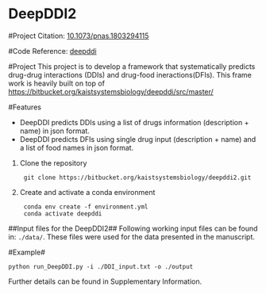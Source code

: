 # DeepDDI2 #


#Project Citation: [10.1073/pnas.1803294115](https://www.pnas.org/doi/full/10.1073/pnas.1803294115)

#Code Reference: [deepddi](https://bitbucket.org/kaistsystemsbiology/deepddi/src/master/)

#Project
This project is to develop a framework that systematically predicts drug-drug interactions (DDIs) and drug-food ineractions(DFIs). This frame work is heavily built on top of https://bitbucket.org/kaistsystemsbiology/deepddi/src/master/

#Features
- DeepDDI predicts DDIs using a list of drugs information (description + name) in json format. 
- DeepDDI predicts DFIs using single drug input (description + name) and a list of food names in json format.

1. Clone the repository

        git clone https://bitbucket.org/kaistsystemsbiology/deepddi2.git

2. Create and activate a conda environment

        conda env create -f environment.yml
        conda activate deepddi

##Input files for the DeepDDI2##
Following working input files can be found in: `./data/`. These files were used for the data presented in the manuscript.

#Example#
```
python run_DeepDDI.py -i ./DDI_input.txt -o ./output
```

Further details can be found in Supplementary Information.
